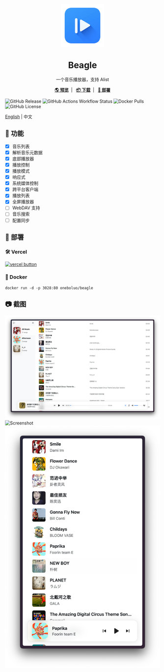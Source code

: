 <div align="center">
    <img height="140" width="140" src="./public/logo.png">
    <h1>Beagle</h1>
    <p>一个音乐播放器，支持 Alist</p>
    <a href="https://beagle-ashy-psi.vercel.app" target="blank"><strong>🌎 预览</strong></a>&nbsp;&nbsp;|&nbsp;&nbsp;
    <a href="https://github.com/JavanShen/beagle/releases" target="blank"><strong>📦 下载</strong></a>&nbsp;&nbsp;|&nbsp;&nbsp;
    <a href="#-%E9%83%A8%E7%BD%B2" target="blank"><strong>🚀 部署</strong></a>
</div>

![GitHub Release](https://img.shields.io/github/v/release/JavanShen/beagle) ![GitHub Actions Workflow Status](https://img.shields.io/github/actions/workflow/status/JavanShen/beagle/release.yml)
 ![Docker Pulls](https://img.shields.io/docker/pulls/oneboluo/beagle)
 ![GitHub License](https://img.shields.io/github/license/JavanShen/beagle)

[English](./README.md) | 中文

## 🌟 功能
- [x] 音乐列表
- [x] 解析音乐元数据
- [x] 底部播放器
- [x] 播放控制
- [x] 播放模式
- [x] 响应式
- [x] 系统媒体控制
- [x] 跨平台客户端
- [x] 播放列表
- [x] 全屏播放器
- [ ] WebDAV 支持
- [ ] 音乐搜索
- [ ] 配置同步

## 🚀 部署
### 🛠️ Vercel
[![vercel button](https://vercel.com/button)](https://vercel.com/new/clone?repository-url=https%3A%2F%2Fgithub.com%2FJavanShen%2Fbeagle&project-name=beagle&repository-name=beagle)

### 🐳 Docker
```shell
docker run -d -p 3028:80 oneboluo/beagle
```

## 📷 截图
![Screenshot](./images/screenshot-lg.png)
![Screenshot](./images/screenshot-lg-full-player.png)
![Screenshot](./images/screenshot-sm.png)

